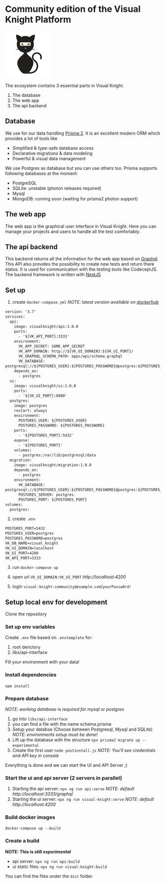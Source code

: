 # Community edition of the Visual Knight Platform

![Visual Knight](visual-knight.png)

The ecosystem contains 3 essential parts in Visual Knight.

1. The database
2. The web app
3. The api backend

## Database

We use for our data handling [Prisma 2](https://www.prisma.io/). It is an excellent modern ORM which provides a lot of tools like

- Simplified & type-safe database access
- Declarative migrations & data modeling
- Powerful & visual data management

We use Postgres as database but you can use others too.
Prisma supports following databases at the moment:

- PostgreSQL
- SQLite: unstable (photon releases required)
- Mysql
- MongoDB: coming soon (waiting for prisma2 photon support)

## The web app

The web app is the graphical user interface in Visual Knight. Here you can manage your projects and users to handle all the test comfortably.

## The api backend

This backend returns all the information for the web app based on [Graphql](https://graphql.org/).
This API also provides the possibility to create new tests and return there status. It is used for communication with the testing tools like CodeceptJS. The backend framework is written with [NestJS](https://nestjs.com/)

## Set up

1. create `docker-compose.yml` _NOTE: latest version available on [dockerhub](https://hub.docker.com/u/visualknight)_
```
version: '3.7'
services:
  api:
    image: visualknight/api:1.0.0
    ports: 
      - '${VK_API_PORT}:3333'
    environment: 
      VK_APP_SECRET: SOME_APP_SECRET
      VK_APP_DOMAIN: http://${VK_UI_DOMAIN}:${VK_UI_PORT}/
      VK_GRAPHQL_SCHEMA_PATH: apps/api/schema.graphql
      VK_DATABASE: postgresql://${POSTGRES_USER}:${POSTGRES_PASSWORD}@postgres:${POSTGRES_PORT}/${VK_DB_NAME}
    depends_on:
      - postgres
  ui:
    image: visualknight/ui:1.0.0
    ports: 
      - '${VK_UI_PORT}:8080'
  postgres:
    image: postgres
    restart: always
    environment:
      POSTGRES_USER: ${POSTGRES_USER}
      POSTGRES_PASSWORD: ${POSTGRES_PASSWORD}
    ports:
      - '${POSTGRES_PORT}:5432'
    expose:
      - '${POSTGRES_PORT}'
    volumes:
      - postgres:/var/lib/postgresql/data
  migration:
    image: visualknight/migration:1.0.0
    depends_on:
      - postgres
    environment:
      VK_DATABASE: postgresql://${POSTGRES_USER}:${POSTGRES_PASSWORD}@postgres:${POSTGRES_PORT}/${VK_DB_NAME}
      POSTGRES_SERVER: postgres
      POSTGRES_PORT: ${POSTGRES_PORT}
volumes:
  postgres:
```

2. create `.env`
```
POSTGRES_PORT=5432
POSTGRES_USER=postgres
POSTGRES_PASSWORD=postgres
VK_DB_NAME=visual_knight
VK_UI_DOMAIN=localhost
VK_UI_PORT=4200
VK_API_PORT=3333
```

3. run `docker-compose up`

4. open url `VK_UI_DOMAIN:VK_UI_PORT` _http://localhost:4200_

5. login `visual-knight-community@example.com`/`yourPassw0rd!`

## Setup local env for development

Clone the repository

### Set up env variables

Create `.env` file based on `.envtemplate` for:
1. root derictory
2. libs/api-interface

Fill your environment with your data!

### Install dependencies

`npm install`

### Prepare database

_NOTE: working database is required for mysql or postgres_

1. go into `libs/api-interface`
2. you can find a file with the name schema.prisma
3. Setup your databse (Choose between Postgresql, Mysql and SQLite) _NOTE: environments setup must be done!_
4. Lift up the database with the structure `npx prisma2 migrate up --experimental`
5. Create the first user `node postinstall.js` _NOTE: You'll see credentials and API key in console_

Everything is done and we can start the UI and API Server ;)

### Start the ui and api server (2 servers in parallel)

1. Starting the api server: `npx ng run api:serve` _NOTE: default http://localhost:3333/graphql_
2. Starting the ui server: `npx ng run visual-knight:serve` _NOTE: default http://localhost:4200_

### Build docker images

`docker-compose up --build`

### Create a build

**NOTE: This is still _experimental_**

- api server: `npx ng run api:build`
- ui static files: `npx ng run visual-knight:build`

You can find the files under the `dist` folder.
